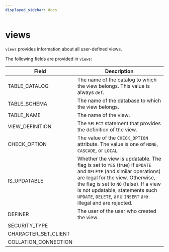 ```yaml
---
displayed_sidebar: docs
---
```


# views

`views` provides information about all user-defined views.

The following fields are provided in `views`:

| **Field**            | **Description**                                              |
| -------------------- | ------------------------------------------------------------ |
| TABLE_CATALOG        | The name of the catalog to which the view belongs. This value is always `def`. |
| TABLE_SCHEMA         | The name of the database to which the view belongs.          |
| TABLE_NAME           | The name of the view.                                        |
| VIEW_DEFINITION      | The `SELECT` statement that provides the definition of the view. |
| CHECK_OPTION         | The value of the `CHECK_OPTION` attribute. The value is one of `NONE`, `CASCADE`, or `LOCAL`. |
| IS_UPDATABLE         | Whether the view is updatable. The flag is set to `YES` (true) if `UPDATE` and `DELETE` (and similar operations) are legal for the view. Otherwise, the flag is set to `NO` (false). If a view is not updatable, statements such `UPDATE`, `DELETE`, and `INSERT` are illegal and are rejected. |
| DEFINER              | The user of the user who created the view.                   |
| SECURITY_TYPE        |                                                              |
| CHARACTER_SET_CLIENT |                                                              |
| COLLATION_CONNECTION |                                                              |

